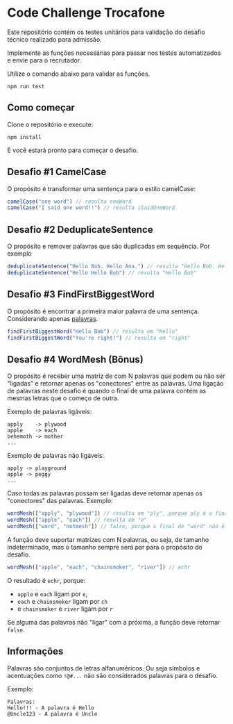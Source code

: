 # Code Challenge Trocafone

Este repositório contém os testes unitários para validação do desafio técnico realizado para admissão.

Implemente as funções necessárias para passar nos testes automatizados e envie para o recrutador.

Utilize o comando abaixo para validar as funções.
```
npm run test
```

## Como começar

 Clone o repositório e execute:
 ```
 npm install
 ```
 E você estará pronto para começar o desafio.


## Desafio #1 CamelCase

O propósito é transformar uma sentença para o estilo camelCase:
```js
camelCase("one word") // resulta oneWord
camelCase("I said one word!!") // resulta iSaidOneWord
```

## Desafio #2 DeduplicateSentence

O propósito e remover palavras que são duplicadas em sequência.
Por exemplo
```js
deduplicateSentence("Hello Bob. Hello Ana.") // resulta "Hello Bob. Hello Ana." mesmo hello repetindo na frase.
deduplicateSentence("Hello Hello Bob") // resulta "Hello Bob"
```

## Desafio #3 FindFirstBiggestWord

O propósito é encontrar a primeira maior palavra de uma sentença.
Considerando apenas [palavras](#informações).

```javascript
findFirstBiggestWord("Hello Bob") // resulta em "Hello"
findFirstBiggestWord("You're right!") // resulta em "right"
```
## Desafio #4 WordMesh (Bônus)

O propósito é receber uma matriz de com N palavras que podem ou não ser "ligadas" e retornar apenas os "conectores" entre as palavras.
Uma ligação de palavras neste desafio é quando o final de uma palavra contém as mesmas letras que o começo de outra. 

Exemplo de palavras ligáveis:
```
apply 	 -> plywood
apple 	 -> each
behemoth -> mother
...
```

Exemplo de palavras não ligáveis:
```
apply -> playground
apple -> peggy
...
```

Caso todas as palavras possam ser ligadas deve retornar apenas os "conectores" das palavras.
Exemplo:

```javascript
wordMesh(["apply", "plywood"]) // resulta em "ply", porque ply é o final de "apply" e o começo de "plywood"
wordMesh(["apple", "each"]) // resulta em "e"
wordMesh(["word", "notmesh"]) // false, porque o final de "word" não é começo de "notmesh"

```
A função deve suportar matrizes com N palavras, ou seja, de tamanho indeterminado, mas o tamanho sempre será par para o propósito do desafio.
```js
wordMesh(["apple", "each", "chainsmoker", "river"]) // echr
```
O resultado é `echr`, porque:
- `apple` e `each` ligam por `e`, 
- `each` e `chainsmoker` ligam por `ch` 
- e `chainsmoker` e `river` ligam por `r`


Se alguma das palavras não "ligar" com a próxima, a função deve retornar `false`.

## Informações
Palavras são conjuntos de letras alfanuméricos. Ou seja símbolos e acentuações como `!@#...` não são considerados palavras para o desafio.

Exemplo:
```
Palavras:
Hello!!! - A palavra é Hello
@Uncle123 - A palavra é Uncle
```
